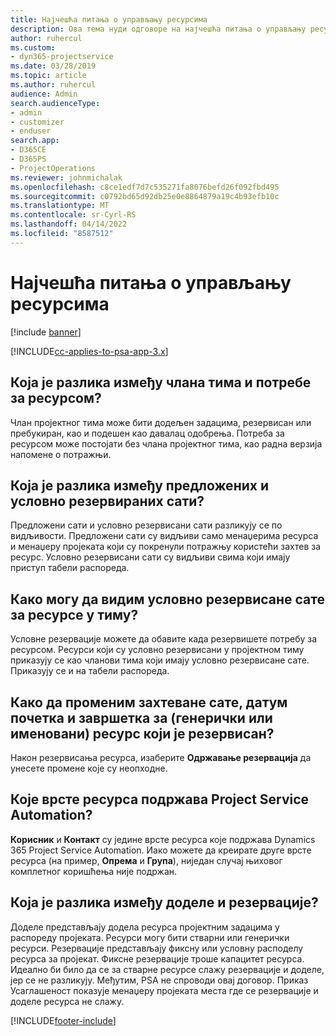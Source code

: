 ```yaml
---
title: Најчешћа питања о управљању ресурсима
description: Ова тема нуди одговоре на најчешћа питања о управљању ресурсима.
author: ruhercul
ms.custom:
- dyn365-projectservice
ms.date: 03/28/2019
ms.topic: article
ms.author: ruhercul
audience: Admin
search.audienceType:
- admin
- customizer
- enduser
search.app:
- D365CE
- D365PS
- ProjectOperations
ms.reviewer: johnmichalak
ms.openlocfilehash: c8ce1edf7d7c535271fa8076befd26f092fbd495
ms.sourcegitcommit: c0792bd65d92db25e0e8864879a19c4b93efb10c
ms.translationtype: MT
ms.contentlocale: sr-Cyrl-RS
ms.lasthandoff: 04/14/2022
ms.locfileid: "8587512"
---
```

# <a name="resource-management-faq"></a>Најчешћа питања о управљању ресурсима

[!include [banner](../includes/psa-now-project-operations.md)]

[!INCLUDE[cc-applies-to-psa-app-3.x](../includes/cc-applies-to-psa-app-3x.md)]

## <a name="what-is-the-difference-between-a-team-member-and-a-resource-requirement"></a>Која је разлика између члана тима и потребе за ресурсом?

Члан пројектног тима може бити додељен задацима, резервисан или пребукиран, као и подешен као давалац одобрења. Потреба за ресурсом може постојати без члана пројектног тима, као радна верзија напомене о потражњи. 

## <a name="what-is-the-difference-between-proposed-and-soft-booked-hours"></a>Која је разлика између предложених и условно резервираних сати?

Предложени сати и условно резервисани сати разликују се по видљивости. Предложени сати су видљиви само менаџерима ресурса и менаџеру пројеката који су покренули потражњу користећи захтев за ресурс. Условно резервисани сати су видљиви свима који имају приступ табели распореда.

## <a name="how-can-i-see-the-soft-booked-hours-for-resources-on-a-team"></a>Како могу да видим условно резервисане сате за ресурсе у тиму?

Условне резервације можете да обавите када резервишете потребу за ресурсом. Ресурси који су условно резервисани у пројектном тиму приказују се као чланови тима који имају условно резервисане сате. Приказују се и на табели распореда.

## <a name="how-do-i-change-the-required-hours-and-the-start-and-end-dates-for-a-resource-generic-or-named-that-i-booked"></a>Како да променим захтеване сате, датум почетка и завршетка за (генерички или именовани) ресурс који је резервисан?

Након резервисања ресурса, изаберите **Одржавање резервација** да унесете промене које су неопходне.

## <a name="what-resources-types-does-project-service-automation-support"></a>Које врсте ресурса подржава Project Service Automation?

**Корисник** и **Контакт** су једине врсте ресурса које подржава Dynamics 365 Project Service Automation. Иако можете да креирате друге врсте ресурса (на пример, **Опрема** и **Група**), ниједан случај њиховог комплетног коришћења није подржан.

## <a name="what-is-the-difference-between-an-assignment-and-a-booking"></a>Која је разлика између доделе и резервације?

Доделе представљају додела ресурса пројектним задацима у распореду пројеката. Ресурси могу бити стварни или генерички ресурси. Резервације представљају фиксну или условну расподелу ресурса за пројекат. Фиксне резервације троше капацитет ресурса. Идеално би било да се за стварне ресурсе слажу резервације и доделе, јер се не разликују. Међутим, PSA не спроводи овај договор. Приказ Усаглашеност показује менаџеру пројеката места где се резервације и доделе ресурса не слажу.


[!INCLUDE[footer-include](../includes/footer-banner.md)]

